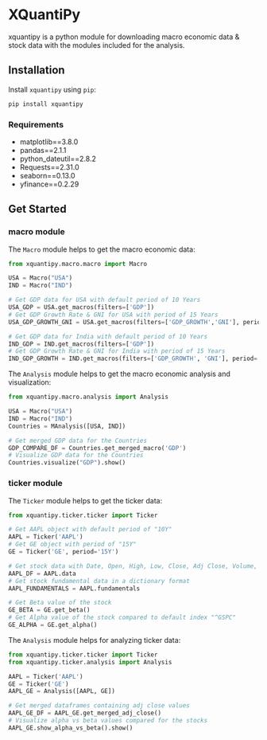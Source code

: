 # XQuantiPy

xquantipy is a python module for downloading macro economic data & stock data with the modules included for the analysis.

## Installation

Install `xquantipy` using `pip`:

```bash
pip install xquantipy
```

### Requirements

* matplotlib==3.8.0
* pandas==2.1.1
* python_dateutil==2.8.2
* Requests==2.31.0
* seaborn==0.13.0
* yfinance==0.2.29

## Get Started

### macro module

The `Macro` module helps to get the macro economic data:

```python
from xquantipy.macro.macro import Macro

USA = Macro("USA")
IND = Macro("IND")

# Get GDP data for USA with default period of 10 Years
USA_GDP = USA.get_macros(filters=['GDP'])
# Get GDP Growth Rate & GNI for USA with period of 15 Years
USA_GDP_GROWTH_GNI = USA.get_macros(filters=['GDP_GROWTH','GNI'], period='15Y')

# Get GDP data for India with default period of 10 Years
IND_GDP = IND.get_macros(filters=['GDP'])
# Get GDP Growth Rate & GNI for India with period of 15 Years
IND_GDP_GROWTH = IND.get_macros(filters=['GDP_GROWTH', 'GNI'], period='15Y')
```

The `Analysis` module helps to get the macro economic analysis and visualization:

```python
from xquantipy.macro.analysis import Analysis

USA = Macro("USA")
IND = Macro("IND")
Countries = MAnalysis([USA, IND])

# Get merged GDP data for the Countries
GDP_COMPARE_DF = Countries.get_merged_macro('GDP')
# Visualize GDP data for the Countries
Countries.visualize("GDP").show()
```

### ticker module

The `Ticker` module helps to get the ticker data:

```python
from xquantipy.ticker.ticker import Ticker

# Get AAPL object with default period of "10Y"
AAPL = Ticker('AAPL')
# Get GE object with period of "15Y"
GE = Ticker('GE', period='15Y')

# Get stock data with Date, Open, High, Low, Close, Adj Close, Volume, daily_return, cum_return
AAPL_DF = AAPL.data
# Get stock fundamental data in a dictionary format
AAPL_FUNDAMENTALS = AAPL.fundamentals

# Get Beta value of the stock
GE_BETA = GE.get_beta()
# Get Alpha value of the stock compared to default index "^GSPC"
GE_ALPHA = GE.get_alpha()
```

The `Analysis` module helps for analyzing ticker data:

```python
from xquantipy.ticker.ticker import Ticker
from xquantipy.ticker.analysis import Analysis

AAPL = Ticker('AAPL')
GE = Ticker('GE')
AAPL_GE = Analysis([AAPL, GE])

# Get merged dataframes containing adj close values
AAPL_GE_DF = AAPL_GE.get_merged_adj_close()
# Visualize alpha vs beta values compared for the stocks
AAPL_GE.show_alpha_vs_beta().show()
```
